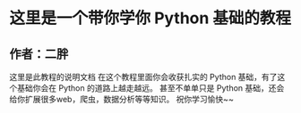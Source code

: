 # 这里是一个带你学你 Python 基础的教程
## 作者：二胖

这里是此教程的说明文档
在这个教程里面你会收获扎实的 Python 基础，有了这个基础你会在 Python 的道路上越走越远。
甚至不单单只是 Python 基础，还会给你扩展很多web，爬虫，数据分析等等知识。
祝你学习愉快~~
